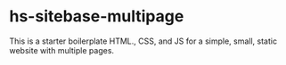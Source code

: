 # hs-sitebase-multipage
This is a starter boilerplate HTML., CSS, and JS for a simple, small, static website with multiple pages.

